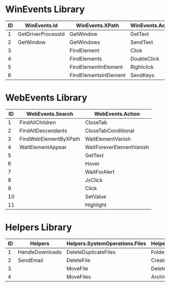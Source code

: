 # WinEvents Library										
										
ID 	|	WinEvents.Id	|	WinEvents.XPath	|	WinEvents.Action				
--- 	|	 --- 	|	 --- 	|	 --- 				
1	|	GetDriverProcessId	|	GetWindow	|	GetText				
2	|	GetWindow	|	GetWindows	|	SendText				
3	|		|	FindElement	|	Click				
4	|		|	FindElements	|	DoubleClick				
5	|		|	FindElementInElement	|	Rightclick				
6	|		|	FindElementsInElement	|	SendKeys				
										
# WebEvents Library										
ID	|	WebEvents.Search	|	WebEvents.Action						
--- 	|	--- 	|	--- 						
1	|	FindAllChildren	|	CloseTab						
2	|	FindAllDescendants	|	CloseTabConditional						
3	|	FindWebElementByXPath	|	WaitElementVanish						
4	|	WaitElementAppear	|	WaitForeverElementVanish						
5	|		|	GetText						
6	|		|	Hover						
7	|		|	WaitForAlert						
8	|		|	JsClick						
9	|		|	Click						
10	|		|	SetValue						
11	|		|	Highlight						
										
# Helpers Library										
ID	|	Helpers	|	Helpers.SystemOperations.Files	|	Helpers.SystemOperations.Folders	|	Helpers.SAP	|	Helpers.Excel
--- 	|	--- 	|	--- 	|	--- 	|	--- 	|	--- 
1	|	HandleDownloads	|	DeleteDuplicateFiles	|	FolderContainsFiles	|	OpenSession	|	WorksheetToDataTable
2	|	SendEmail	|	DeleteFile	|	CreateFolder	|		|	
3	|		|	MoveFile	|	DeleteFolder	|		|	
4	|		|	MoveFiles	|	ArchiveFolder	|		|	

